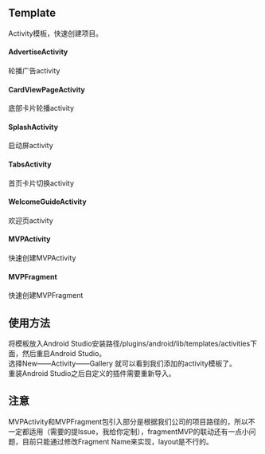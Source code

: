 ## Template
Activity模板，快速创建项目。

#### AdvertiseActivity
轮播广告activity
#### CardViewPageActivity
底部卡片轮播activity
#### SplashActivity
启动屏activity
#### TabsActivity
首页卡片切换activity
#### WelcomeGuideActivity
欢迎页activity
#### MVPActivity
快速创建MVPActivity
#### MVPFragment
快速创建MVPFragment

## 使用方法
将模板放入Android Studio安装路径/plugins/android/lib/templates/activities下面，然后重启Android Studio。</br>
选择New——Activity——Gallery 就可以看到我们添加的activity模板了。</br>
重装Android Studio之后自定义的插件需要重新导入。

## 注意
MVPActivity和MVPFragment包引入部分是根据我们公司的项目路径的，所以不一定都适用（需要的提Issue，我给你定制），fragmentMVP的联动还有一点小问题，目前只能通过修改Fragment Name来实现，layout是不行的。
